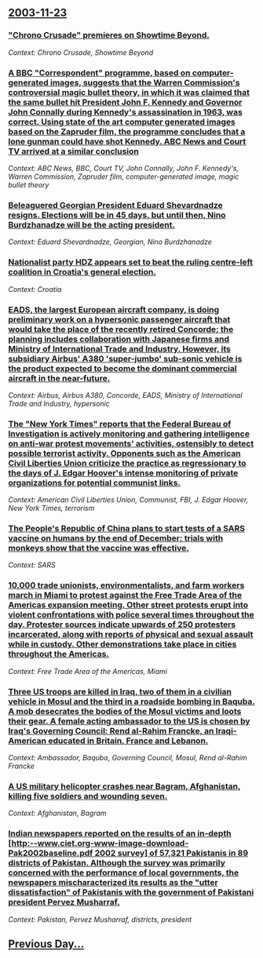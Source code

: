 ## [2003-11-23](/news/2003/11/23/index.md)

### [ "Chrono Crusade" premieres on Showtime Beyond.](/news/2003/11/23/chrono-crusade-premieres-on-showtime-beyond.md)
_Context: Chrono Crusade, Showtime Beyond_

### [ A BBC "Correspondent" programme, based on computer-generated images, suggests that the Warren Commission's controversial magic bullet theory, in which it was claimed that the same bullet hit President John F. Kennedy and Governor John Connally during Kennedy's assassination in 1963, was correct. Using state of the art computer generated images based on the Zapruder film, the programme concludes that a lone gunman could have shot Kennedy. ABC News and Court TV arrived at a similar conclusion](/news/2003/11/23/a-bbc-correspondent-programme-based-on-computer-generated-images-suggests-that-the-warren-commission-s-controversial-magic-bullet-theor.md)
_Context: ABC News, BBC, Court TV, John Connally, John F. Kennedy's, Warren Commission, Zapruder film, computer-generated image, magic bullet theory_

### [ Beleaguered Georgian President Eduard Shevardnadze resigns. Elections will be in 45 days, but until then, Nino Burdzhanadze will be the acting president.](/news/2003/11/23/beleaguered-georgian-president-eduard-shevardnadze-resigns-elections-will-be-in-45-days-but-until-then-nino-burdzhanadze-will-be-the-act.md)
_Context: Eduard Shevardnadze, Georgian, Nino Burdzhanadze_

### [ Nationalist party HDZ appears set to beat the ruling centre-left coalition in Croatia's general election.](/news/2003/11/23/nationalist-party-hdz-appears-set-to-beat-the-ruling-centre-left-coalition-in-croatia-s-general-election.md)
_Context: Croatia_

### [ EADS, the largest European aircraft company, is doing preliminary work on a hypersonic passenger aircraft that would take the place of the recently retired Concorde; the planning includes collaboration with Japanese firms and Ministry of International Trade and Industry. However, its subsidiary Airbus' A380 'super-jumbo' sub-sonic vehicle is the product expected to become the dominant commercial aircraft in the near-future.](/news/2003/11/23/eads-the-largest-european-aircraft-company-is-doing-preliminary-work-on-a-hypersonic-passenger-aircraft-that-would-take-the-place-of-the.md)
_Context: Airbus, Airbus A380, Concorde, EADS, Ministry of International Trade and Industry, hypersonic_

### [ The "New York Times" reports that the Federal Bureau of Investigation is actively monitoring and gathering intelligence on anti-war protest movements' activities, ostensibly to detect possible terrorist activity. Opponents such as the American Civil Liberties Union criticize the practice as regressionary to the days of J. Edgar Hoover's intense monitoring of private organizations for potential communist links.](/news/2003/11/23/the-new-york-times-reports-that-the-federal-bureau-of-investigation-is-actively-monitoring-and-gathering-intelligence-on-anti-war-protest.md)
_Context: American Civil Liberties Union, Communist, FBI, J. Edgar Hoover, New York Times, terrorism_

### [ The People's Republic of China plans to start tests of a SARS vaccine on humans by the end of December; trials with monkeys show that the vaccine was effective.](/news/2003/11/23/the-people-s-republic-of-china-plans-to-start-tests-of-a-sars-vaccine-on-humans-by-the-end-of-december-trials-with-monkeys-show-that-the-v.md)
_Context: SARS_

### [ 10,000 trade unionists, environmentalists, and farm workers march in Miami to protest against the Free Trade Area of the Americas expansion meeting. Other street protests erupt into violent confrontations with police several times throughout the day. Protester sources indicate upwards of 250 protesters incarcerated, along with reports of physical and sexual assault while in custody. Other demonstrations take place in cities throughout the Americas.](/news/2003/11/23/10-000-trade-unionists-environmentalists-and-farm-workers-march-in-miami-to-protest-against-the-free-trade-area-of-the-americas-expansion.md)
_Context: Free Trade Area of the Americas, Miami_

### [ Three US troops are killed in Iraq, two of them in a civilian vehicle in Mosul and the third in a roadside bombing in Baquba. A mob desecrates the bodies of the Mosul victims and loots their gear. A female acting ambassador to the US is chosen by Iraq's Governing Council: Rend al-Rahim Francke, an Iraqi-American educated in Britain, France and Lebanon.](/news/2003/11/23/three-us-troops-are-killed-in-iraq-two-of-them-in-a-civilian-vehicle-in-mosul-and-the-third-in-a-roadside-bombing-in-baquba-a-mob-desecra.md)
_Context: Ambassador, Baquba, Governing Council, Mosul, Rend al-Rahim Francke_

### [ A US military helicopter crashes near Bagram, Afghanistan, killing five soldiers and wounding seven.](/news/2003/11/23/a-us-military-helicopter-crashes-near-bagram-afghanistan-killing-five-soldiers-and-wounding-seven.md)
_Context: Afghanistan, Bagram_

### [ Indian newspapers reported on the results of an in-depth [http:--www.ciet.org-www-image-download-Pak2002baseline.pdf 2002 survey] of 57,321 Pakistanis in 89 districts of Pakistan. Although the survey was primarily concerned with the performance of local governments, the newspapers mischaracterized its results as the "utter dissatisfaction" of Pakistanis with the government of Pakistani president Pervez Musharraf.](/news/2003/11/23/indian-newspapers-reported-on-the-results-of-an-in-depth-http-www-ciet-org-www-image-download-pak2002baseline-pdf-2002-survey-of-57-321.md)
_Context: Pakistan, Pervez Musharraf, districts, president_

## [Previous Day...](/news/2003/11/22/index.md)

